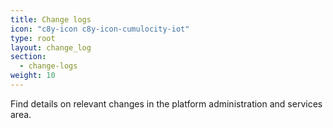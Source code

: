 ```yaml
---
title: Change logs
icon: "c8y-icon c8y-icon-cumulocity-iot"
type: root
layout: change_log
section:
  - change-logs
weight: 10
---
```


Find details on relevant changes in the platform administration and services area.
